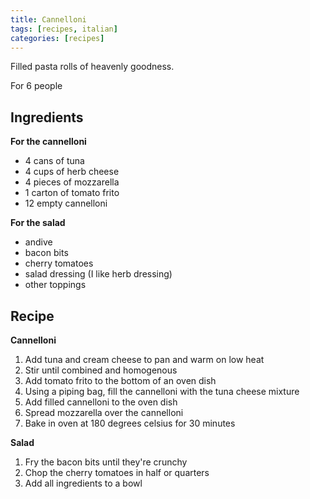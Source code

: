 ```yaml
---
title: Cannelloni
tags: [recipes, italian]
categories: [recipes]
---
```


Filled pasta rolls of heavenly goodness.

For 6 people

## Ingredients

**For the cannelloni**  
* 4 cans of tuna
* 4 cups of herb cheese
* 4 pieces of mozzarella
* 1 carton of tomato frito
* 12 empty cannelloni

**For the salad**
* andive
* bacon bits
* cherry tomatoes
* salad dressing (I like herb dressing)
* other toppings

## Recipe

**Cannelloni**  
1. Add tuna and cream cheese to pan and warm on low heat
2. Stir until combined and homogenous
3. Add tomato frito to the bottom of an oven dish
4. Using a piping bag, fill the cannelloni with the tuna cheese mixture
5. Add filled cannelloni to the oven dish
6. Spread mozzarella over the cannelloni
7. Bake in oven at 180 degrees celsius for 30 minutes

**Salad**
1. Fry the bacon bits until they're crunchy
2. Chop the cherry tomatoes in half or quarters
3. Add all ingredients to a bowl


